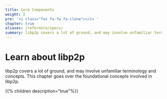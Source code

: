 ```yaml
---
title: Core Components
weight: 2
pre: '<i class="fas fa-fw fa-clone"></i> '
chapter: true
aliases: /reference/specs/
summary: libp2p covers a lot of ground, and may involve unfamiliar terminology and concepts. This section goes over the foundational concepts involved in libp2p.
---
```


# Learn about libp2p

libp2p covers a lot of ground, and may involve unfamiliar terminology and concepts.
This chapter goes over the foundational concepts involved in libp2p.

{{% children description="true"%}}
